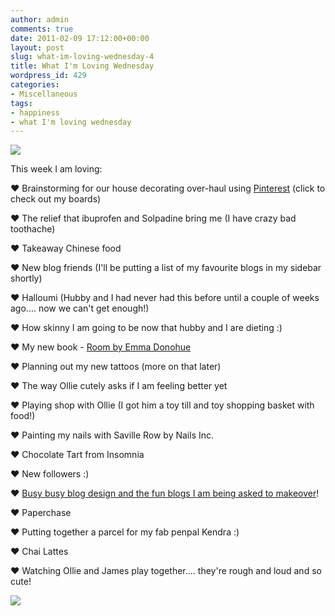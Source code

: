 ```yaml
---
author: admin
comments: true
date: 2011-02-09 17:12:00+00:00
layout: post
slug: what-im-loving-wednesday-4
title: What I'm Loving Wednesday
wordpress_id: 429
categories:
- Miscellaneous
tags:
- happiness
- what I'm loving wednesday
---
```


[![](http://1.bp.blogspot.com/_eld672Zx0z4/TSoPRua-XZI/AAAAAAAADDA/q10jktBARCs/s200/WILW.jpg)](http://littledaisymay.blogspot.com/)

  


This week I am loving:

  


♥  Brainstorming for our house decorating over-haul using [Pinterest](http://pinterest.com/emmaleehughes/) (click to check out my boards)

♥ The relief that ibuprofen and Solpadine bring me (I have crazy bad toothache)

♥ Takeaway Chinese food

♥ New blog friends (I'll be putting a list of my favourite blogs in my sidebar shortly)

♥ Halloumi (Hubby and I had never had this before until a couple of weeks ago.... now we can't get enough!)

♥ How skinny I am going to be now that hubby and I are dieting :)

♥ My new book - [Room by Emma Donohue](http://www.amazon.co.uk/Room-Emma-Donoghue/dp/0330519026/ref=sr_1_1?ie=UTF8&qid=1297271043&sr=8-1)

♥  Planning out my new tattoos (more on that later)

♥  The way Ollie cutely asks if I am feeling better yet

♥  Playing shop with Ollie (I got him a toy till and toy shopping basket with food!)

♥  Painting my nails with Saville Row by Nails Inc.

♥  Chocolate Tart from Insomnia

♥  New followers :)

♥  [Busy busy blog design and the fun blogs I am being asked to makeover](http://www.indiechickblogdesign.com/)!

♥  Paperchase

♥  Putting together a parcel for my fab penpal Kendra :)

♥  Chai Lattes

♥  Watching Ollie and James play together.... they're rough and loud and so cute!

![](https://blogger.googleusercontent.com/tracker/251139911615938991-6083781443903773350?l=www.outmumbered.com)
